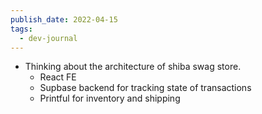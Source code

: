 ```yaml
---
publish_date: 2022-04-15
tags:
  - dev-journal
---
```

- Thinking about the architecture of shiba swag store.
	- React FE
	- Supbase backend for tracking state of transactions
	- Printful for inventory and shipping
